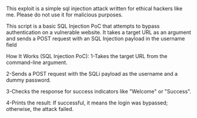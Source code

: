 This exploit is a simple sql injection attack written for ethical hackers like me. Please do not use it for malicious purposes.

This script is a basic SQL Injection PoC that attempts to bypass authentication on a vulnerable website.
It takes a target URL as an argument and sends a POST request with an SQL Injection payload in the username field

How It Works (SQL Injection PoC):
1-Takes the target URL from the command-line argument.

2-Sends a POST request with the SQLi payload as the username and a dummy password.

3-Checks the response for success indicators like "Welcome" or "Success".

4-Prints the result: If successful, it means the login was bypassed; otherwise, the attack failed.

